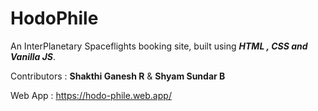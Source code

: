 # HodoPhile

An InterPlanetary Spaceflights booking site, built using ***HTML , CSS and Vanilla JS***.

Contributors : **Shakthi Ganesh R** & **Shyam Sundar B**

Web App : https://hodo-phile.web.app/
